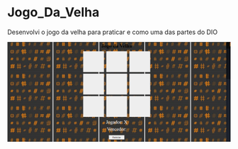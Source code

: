 # Jogo_Da_Velha
Desenvolvi o jogo da velha para praticar e como uma das partes do DIO

<img src="img/readme.PNG" alt="Tela"/>
